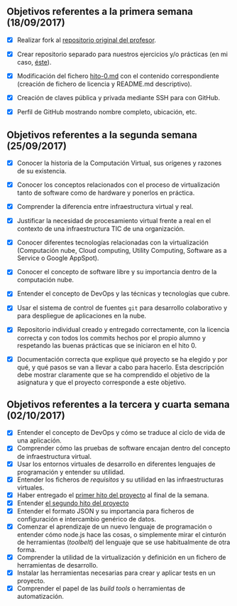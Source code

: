 ## Objetivos referentes a la primera semana (18/09/2017)

- [x] Realizar fork al [repositorio original del profesor](https://github.com/JJ/IV-17-18).
- [x] Crear repositorio separado para nuestros ejercicios y/o prácticas (en mi caso, [éste](https://github.com/adrianmorente/PracticasIV)).
- [x] Modificación del
  fichero
  [hito-0.md](https://github.com/adrianmorente/IV-17-18/proyectos/hito-0.md) con el contenido correspondiente (creación de fichero de licencia y README.md descriptivo).
- [x] Creación de claves pública y privada mediante SSH para con GitHub.
- [x] Perfil de GitHub mostrando nombre completo, ubicación, etc.


## Objetivos referentes a la segunda semana (25/09/2017)

- [x] Conocer la historia de la Computación Virtual, sus orígenes y razones de su existencia.
- [x] Conocer los conceptos relacionados con el proceso de virtualización tanto de software como de hardware y ponerlos en práctica.
- [x] Comprender la diferencia entre infraestructura virtual y real.
- [x] Justificar la necesidad de procesamiento virtual frente a real en el contexto de una infraestructura TIC de una organización.
- [x] Conocer diferentes tecnologías relacionadas con la virtualización (Computación nube, Cloud computing, Utility Computing, Software as a Service o Google AppSpot).
- [x] Conocer el concepto de software libre y su importancia dentro de la computación nube.
- [x] Entender el concepto de DevOps y las técnicas y tecnologías que cubre.
- [x] Usar el sistema de control de fuentes `git` para desarrollo colaborativo y para despliegue de aplicaciones en la nube.
- [x] Repositorio individual creado y entregado correctamente, con la licencia correcta y con todos los commits hechos por el propio alumno y respetando las buenas prácticas que se iniciaron en el hito 0.
- [x] Documentación correcta que explique qué proyecto se ha elegido y por qué, y qué pasos se van a llevar a cabo para hacerlo. Esta descripción debe mostrar claramente que se ha comprendido el objetivo de la asignatura y que el proyecto corresponde a este objetivo.


## Objetivos referentes a la tercera y cuarta semana (02/10/2017)

- [x] Entender el concepto de DevOps y cómo se traduce al ciclo de vida de una aplicación.
- [x] Comprender cómo las pruebas de software encajan dentro del concepto de infraestructura virtual.
- [x] Usar los entornos virtuales de desarrollo en diferentes lenguajes de programación y entender su utilidad.
- [x] Entender los ficheros de *requisitos* y su utilidad en las infraestructuras virtuales.
- [x] Haber entregado el [primer hito del proyecto](http://jj.github.io/IV/documentos/practicas/1.Infraestructura) al final de la semana.
- [x] Entender [el segundo hito del proyecto](http://jj.github.io/IV/documentos/proyecto/2.CI)
- [x] Entender el formato JSON y su importancia para ficheros de configuración e intercambio genérico de datos.
- [x] Comenzar el aprendizaje de un nuevo lenguaje de programación o entender cómo node.js hace las cosas, o simplemente mirar el cinturón de herramientas (*toolbelt*) del lenguaje que se use habitualmente de otra forma.
- [x] Comprender la utilidad de la virtualización y definición en un fichero de herramientas de desarrollo.
- [x] Instalar las herramientas necesarias para crear y aplicar tests en un proyecto.
- [x] Comprender el papel de las *build tools* o herramientas de automatización.
